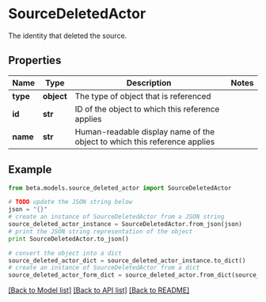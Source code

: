 # SourceDeletedActor

The identity that deleted the source.

## Properties
Name | Type | Description | Notes
------------ | ------------- | ------------- | -------------
**type** | **object** | The type of object that is referenced | 
**id** | **str** | ID of the object to which this reference applies | 
**name** | **str** | Human-readable display name of the object to which this reference applies | 

## Example

```python
from beta.models.source_deleted_actor import SourceDeletedActor

# TODO update the JSON string below
json = "{}"
# create an instance of SourceDeletedActor from a JSON string
source_deleted_actor_instance = SourceDeletedActor.from_json(json)
# print the JSON string representation of the object
print SourceDeletedActor.to_json()

# convert the object into a dict
source_deleted_actor_dict = source_deleted_actor_instance.to_dict()
# create an instance of SourceDeletedActor from a dict
source_deleted_actor_form_dict = source_deleted_actor.from_dict(source_deleted_actor_dict)
```
[[Back to Model list]](../README.md#documentation-for-models) [[Back to API list]](../README.md#documentation-for-api-endpoints) [[Back to README]](../README.md)


